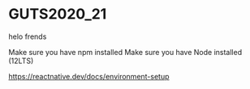# GUTS2020_21


helo frends


Make sure you have npm installed
Make sure you have Node installed (12LTS)

https://reactnative.dev/docs/environment-setup